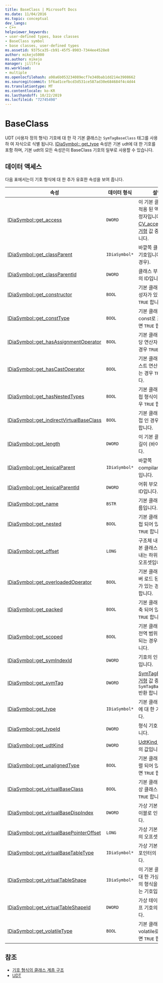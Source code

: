 ```yaml
---
title: BaseClass | Microsoft Docs
ms.date: 11/04/2016
ms.topic: conceptual
dev_langs:
- C++
helpviewer_keywords:
- user-defined types, base classes
- BaseClass symbol
- base classes, user-defined types
ms.assetid: 9375ca35-cb91-45f5-8903-7344ee4528e8
author: mikejo5000
ms.author: mikejo
manager: jillfra
ms.workload:
- multiple
ms.openlocfilehash: a98a6b053234089ecf7e340bab1dd214e3908662
ms.sourcegitcommit: 5f6ad1cefbcd3d531ce587ad30e684684f4c4d44
ms.translationtype: MT
ms.contentlocale: ko-KR
ms.lasthandoff: 10/22/2019
ms.locfileid: "72745498"
---
```

# <a name="baseclass"></a>BaseClass
UDT (사용자 정의 형식) 기호에 대 한 각 기본 클래스는 `SymTagBaseClass` 태그를 사용 하 여 자식으로 식별 됩니다. [IDiaSymbol:: get_type](../../debugger/debug-interface-access/idiasymbol-get-type.md) 속성은 기본 udt에 대 한 기호를 포함 하며, 기본 udt의 모든 속성은이 BaseClass 기호의 일부로 사용할 수 있습니다.

## <a name="properties"></a>데이터 액세스
 다음 표에서는이 기호 형식에 대 한 추가 유효한 속성을 보여 줍니다.

|속성|데이터 형식|설명|
|--------------|---------------|-----------------|
|[IDiaSymbol::get_access](../../debugger/debug-interface-access/idiasymbol-get-access.md)|`DWORD`|이 기본 클래스에 적용 된 액세스 한정자입니다. [CV_access_e 열거형](../../debugger/debug-interface-access/cv-access-e.md) 값 중 하나입니다.|
|[IDiaSymbol::get_classParent](../../debugger/debug-interface-access/idiasymbol-get-classparent.md)|`IDiaSymbol*`|바깥쪽 클래스의 기호입니다 (있는 경우).|
|[IDiaSymbol::get_classParentId](../../debugger/debug-interface-access/idiasymbol-get-classparentid.md)|`DWORD`|클래스 부모 기호의 ID입니다.|
|[IDiaSymbol::get_constructor](../../debugger/debug-interface-access/idiasymbol-get-constructor.md)|`BOOL`|기본 클래스에 생성자가 있는 경우 `TRUE` 합니다.|
|[IDiaSymbol::get_constType](../../debugger/debug-interface-access/idiasymbol-get-consttype.md)|`BOOL`|기본 클래스가 const로 표시 되 면 `TRUE` 합니다.|
|[IDiaSymbol::get_hasAssignmentOperator](../../debugger/debug-interface-access/idiasymbol-get-hasassignmentoperator.md)|`BOOL`|기본 클래스에 할당 연산자가 있는 경우 `TRUE` 합니다.|
|[IDiaSymbol::get_hasCastOperator](../../debugger/debug-interface-access/idiasymbol-get-hascastoperator.md)|`BOOL`|기본 클래스에 캐스트 연산자가 있는 경우 `TRUE` 합니다.|
|[IDiaSymbol::get_hasNestedTypes](../../debugger/debug-interface-access/idiasymbol-get-hasnestedtypes.md)|`BOOL`|기본 클래스에 중첩 형식이 있는 경우 `TRUE` 합니다.|
|[IDiaSymbol::get_indirectVirtualBaseClass](../../debugger/debug-interface-access/idiasymbol-get-indirectvirtualbaseclass.md)|`BOOL`|기본 클래스가 간접 인 경우 `TRUE` 합니다.|
|[IDiaSymbol::get_length](../../debugger/debug-interface-access/idiasymbol-get-length.md)|`DWORD`|이 기본 클래스의 길이 (바이트)입니다.|
|[IDiaSymbol::get_lexicalParent](../../debugger/debug-interface-access/idiasymbol-get-lexicalparent.md)|`IDiaSymbol*`|바깥쪽 compiland 기호입니다.|
|[IDiaSymbol::get_lexicalParentId](../../debugger/debug-interface-access/idiasymbol-get-lexicalparentid.md)|`DWORD`|어휘 부모 기호의 ID입니다.|
|[IDiaSymbol::get_name](../../debugger/debug-interface-access/idiasymbol-get-name.md)|`BSTR`|기본 클래스의 이름입니다.|
|[IDiaSymbol::get_nested](../../debugger/debug-interface-access/idiasymbol-get-nested.md)|`BOOL`|기본 클래스가 중첩 되어 있으면 `TRUE` 합니다.|
|[IDiaSymbol::get_offset](../../debugger/debug-interface-access/idiasymbol-get-offset.md)|`LONG`|구조체 내에서 기본 클래스를 나타내는 하위 개체의 오프셋입니다.|
|[IDiaSymbol::get_overloadedOperator](../../debugger/debug-interface-access/idiasymbol-get-overloadedoperator.md)|`BOOL`|기본 클래스에 오버 로드 된 연산자가 있는 경우 `TRUE` 합니다.|
|[IDiaSymbol::get_packed](../../debugger/debug-interface-access/idiasymbol-get-packed.md)|`BOOL`|기본 클래스가 압축 되어 있으면 `TRUE` 합니다.|
|[IDiaSymbol::get_scoped](../../debugger/debug-interface-access/idiasymbol-get-scoped.md)|`BOOL`|기본 클래스가 비전역 범위에 표시 되는 경우 `TRUE` 합니다.|
|[IDiaSymbol::get_symIndexId](../../debugger/debug-interface-access/idiasymbol-get-symindexid.md)|`DWORD`|기호의 인덱스 ID입니다.|
|[IDiaSymbol::get_symTag](../../debugger/debug-interface-access/idiasymbol-get-symtag.md)|`DWORD`|[SymTagEnum 열거형](../../debugger/debug-interface-access/symtagenum.md) 값 중 하나인 `SymTagBaseClass` 반환 합니다.|
|[IDiaSymbol::get_type](../../debugger/debug-interface-access/idiasymbol-get-type.md)|`IDiaSymbol*`|기본 클래스 [UDT](../../debugger/debug-interface-access/udt.md)에 대 한 기호입니다.|
|[IDiaSymbol::get_typeId](../../debugger/debug-interface-access/idiasymbol-get-typeid.md)|`DWORD`|형식 기호의 ID입니다.|
|[IDiaSymbol::get_udtKind](../../debugger/debug-interface-access/idiasymbol-get-udtkind.md)|`DWORD`|[UdtKind 열거형](../../debugger/debug-interface-access/udtkind.md)의 값입니다.|
|[IDiaSymbol::get_unalignedType](../../debugger/debug-interface-access/idiasymbol-get-unalignedtype.md)|`BOOL`|기본 클래스가 정렬 되어 있지 않으면 `TRUE` 합니다.|
|[IDiaSymbol::get_virtualBaseClass](../../debugger/debug-interface-access/idiasymbol-get-virtualbaseclass.md)|`BOOL`|기본 클래스가 가상 클래스 이면를 `TRUE` 합니다.|
|[IDiaSymbol::get_virtualBaseDispIndex](../../debugger/debug-interface-access/idiasymbol-get-virtualbasedispindex.md)|`DWORD`|가상 기본 치환 테이블로 인덱싱합니다.|
|[IDiaSymbol::get_virtualBasePointerOffset](../../debugger/debug-interface-access/idiasymbol-get-virtualbasepointeroffset.md)|`LONG`|가상 기본 포인터의 오프셋입니다.|
|[IDiaSymbol::get_virtualBaseTableType](../../debugger/debug-interface-access/idiasymbol-get-virtualbasetabletype.md)|`IDiaSymbol*`|가상 기본 테이블 포인터의 유형입니다.|
|[IDiaSymbol::get_virtualTableShape](../../debugger/debug-interface-access/idiasymbol-get-virtualtableshape.md)|`IDiaSymbol*`|이 기본 클래스에 대 한 가상 테이블의 형식을 설명 하는 기호입니다.|
|[IDiaSymbol::get_virtualTableShapeId](../../debugger/debug-interface-access/idiasymbol-get-virtualtableshapeid.md)|`DWORD`|가상 테이블 셰이프 기호의 ID입니다.|
|[IDiaSymbol::get_volatileType](../../debugger/debug-interface-access/idiasymbol-get-volatiletype.md)|`BOOL`|기본 클래스가 volatile로 표시 되 면 `TRUE` 합니다.|

## <a name="see-also"></a>참조
- [기호 형식의 클래스 계층 구조](../../debugger/debug-interface-access/class-hierarchy-of-symbol-types.md)
- [UDT](../../debugger/debug-interface-access/udt.md)